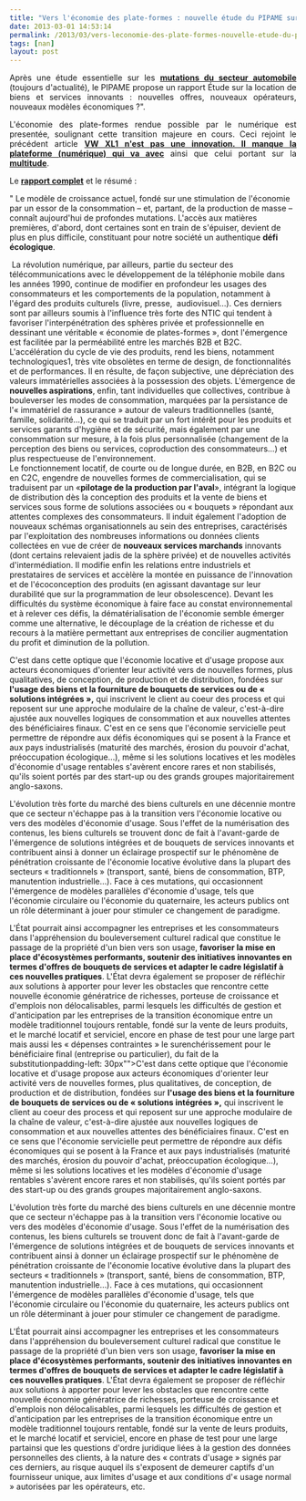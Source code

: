 ```yaml
---
title: "Vers l'économie des plate-formes : nouvelle étude du PIPAME sur la location de biens et services"
date: 2013-03-01 14:53:14
permalink: /2013/03/vers-leconomie-des-plate-formes-nouvelle-etude-du-pipame-sur-la-location-de-biens-et-services.html
tags: [nan]
layout: post
---
```


<p style="text-align: justify">Après une étude essentielle sur les <a href="https://gabrielplassat.github.io/transportsdufutur/2010/05/les-mutations-du-secteur-automobile-le-rapport-du-pole-interministeriel-de-prospective.html" target="_blank"><strong>mutations du secteur automobile</strong> </a>(toujours d'actualité), le PIPAME propose un rapport Étude sur la location de biens et services innovants : nouvelles offres, nouveaux opérateurs, nouveaux modèles économiques ?".</p> <p style="text-align: justify">L'économie des plate-formes rendue possible par le numérique est presentée, soulignant cette transition majeure en cours. Ceci rejoint le précédent article <strong><a href="https://gabrielplassat.github.io/transportsdufutur/2013/02/vw-xl1-prefigure-sans-doute-lautomobile-du-futur-ce-vehicule-objet-etait-previsible-depuis-des-dizaines-dannees.html" target="_blank">VW XL1 n'est pas une innovation. Il manque la plateforme (numérique) qui va avec</a></strong> ainsi que celui portant sur la <strong><a href="https://gabrielplassat.github.io/transportsdufutur/2013/02/les-transports-a-lage-de-la-multitude.html" target="_blank">multitude</a></strong>.</p> <p style="text-align: justify">Le <strong><a href="http://www.dgcis.redressement-productif.gouv.fr/files/directions_services/etudes-et-statistiques/prospective/Rapport-PIPAME-location-de-biens-et-services.pdf?goback=%2Egsm_2695799_1_*2_*2_*2_lna_PENDING_*2" target="_blank">rapport complet</a></strong> et le résumé : </p>   <!--more-->  <p style="text-align: justifypadding-left: 30px">" Le modèle de croissance actuel, fondé sur une stimulation de l'économie par un essor de la consommation – et, partant, de la production de masse – connaît aujourd'hui de profondes mutations. L'accès aux matières premières, d'abord, dont certaines sont en train de s'épuiser, devient de plus en plus difficile, constituant pour notre société un authentique <strong>défi écologique</strong>.</p> <p style="text-align: justifypadding-left: 30px"> La révolution numérique, par ailleurs, partie du secteur des télécommunications avec le développement de la téléphonie mobile dans les années 1990, continue de modifier en profondeur les usages des consommateurs et les comportements de la population, notamment à l'égard des produits culturels (livre, presse,  audiovisuel…). Ces derniers sont par ailleurs soumis à l'influence très forte des NTIC qui tendent à favoriser l'interpénétration des sphères privée et professionnelle en dessinant une véritable « économie de plates-formes », dont l'émergence est facilitée par la perméabilité entre les marchés B2B et B2C. L'accélération du cycle de vie des produits, rend les biens, notamment technologiques1, très vite obsolètes en terme de design, de fonctionnalités et de performances. Il en résulte, de façon subjective, une dépréciation des valeurs immatérielles associées à la possession des objets. L'émergence de <strong>nouvelles aspirations</strong>, enfin, tant individuelles que collectives, contribue à bouleverser les modes de consommation, marquées par la persistance de l'« immatériel de rassurance » autour de valeurs traditionnelles (santé, famille, solidarité…), ce qui se traduit par un fort intérêt pour les produits et services garants d'hygiène et de sécurité, mais également par une consommation sur mesure, à la fois plus personnalisée (changement de la perception des biens ou services, coproduction des consommateurs…) et plus respectueuse de l'environnement.<br />Le fonctionnement locatif, de courte ou de longue durée, en B2B, en B2C ou en C2C, engendre de nouvelles formes de commercialisation, qui se traduisent par un «<strong>pilotage de la production par l'aval</strong>», intégrant la logique de distribution dès la conception des produits et la vente de biens et services sous forme de solutions associées ou « bouquets » répondant aux attentes complexes des consommateurs. Il induit également l'adoption de nouveaux schémas organisationnels au sein des entreprises, caractérisés par l'exploitation des nombreuses informations ou données clients collectées en vue de créer de <strong>nouveaux services marchands</strong> innovants (dont certains relevaient jadis de la sphère privée) et de nouvelles activités d'intermédiation. Il modifie enfin les relations entre industriels et prestataires de services et accèlère la montée en puissance de l'innovation et de l'écoconception des produits (en agissant davantage sur leur durabilité que sur la programmation de leur obsolescence). Devant les difficultés du système économique à faire face au constat environnemental et à relever ces défis, la dématérialisation de l'économie semble émerger comme une alternative, le découplage de la création de richesse et du recours à la matière permettant aux entreprises de concilier augmentation du profit et diminution de la pollution. </p> <p style="text-align: justifypadding-left: 30px">C'est dans cette optique que l'économie locative et d'usage propose aux acteurs économiques d'orienter leur activité vers de nouvelles formes, plus qualitatives, de conception, de production et de distribution, fondées sur <strong>l'usage des biens et la fourniture de bouquets de services ou de « solutions intégrées »,</strong> qui inscrivent le client au coeur des process et qui reposent sur une approche modulaire de la chaîne de valeur, c'est-à-dire ajustée aux nouvelles logiques de consommation et aux nouvelles attentes des bénéficiaires finaux. C'est en ce sens que l'économie servicielle peut permettre de répondre aux défis économiques qui se posent à la France et aux pays industrialisés (maturité des marchés, érosion du pouvoir d'achat, préoccupation écologique…), même si les solutions locatives et les modèles d'économie d'usage rentables s'avèrent encore rares et non stabilisés, qu'ils soient portés par des start-up ou des grands groupes majoritairement anglo-saxons.</p> <p style="text-align: justifypadding-left: 30px">L'évolution très forte du marché des biens culturels en une décennie montre que ce secteur n'échappe pas à la transition vers l'économie locative ou vers des modèles d'économie d'usage. Sous l'effet de la numérisation des contenus, les biens culturels se trouvent donc de fait à l'avant-garde de l'émergence de solutions intégrées et de bouquets de services innovants et contribuent ainsi à donner un éclairage prospectif sur le phénomène de pénétration croissante de l'économie locative évolutive dans la plupart des secteurs « traditionnels » (transport, santé, biens de consommation, BTP, manutention industrielle…). Face à ces mutations, qui occasionnent l'émergence de modèles parallèles d'économie d'usage, tels que l'économie circulaire ou l'économie du quaternaire, les acteurs publics ont un rôle déterminant à jouer pour stimuler ce changement de paradigme. </p> <p style="text-align: justifypadding-left: 30px">L'État pourrait ainsi accompagner les entreprises et les consommateurs dans l'appréhension du bouleversement culturel radical que constitue le passage de la propriété d'un bien vers son usage, <strong>favoriser la mise en place d'écosystèmes performants, soutenir des initiatives innovantes en termes d'offres de bouquets de services et adapter le cadre législatif à ces nouvelles pratiques</strong>. L'État devra également se proposer de réfléchir aux solutions à apporter pour lever les obstacles que rencontre cette nouvelle économie génératrice de richesses, porteuse de croissance et d'emplois non délocalisables, parmi lesquels les difficultés de gestion et d'anticipation par les entreprises de la transition économique entre un modèle traditionnel toujours rentable, fondé sur la vente de leurs produits, et le marché locatif et serviciel, encore en phase de test pour une large part  mais aussi les « dépenses contraintes »  le surenchérissement pour le bénéficiaire final (entreprise ou particulier), du fait de la substitutionpadding-left: 30px"">C'est dans cette optique que l'économie locative et d'usage propose aux acteurs économiques d'orienter leur activité vers de nouvelles formes, plus qualitatives, de conception, de production et de distribution, fondées sur <strong>l'usage des biens et la fourniture de bouquets de services ou de « solutions intégrées »,</strong> qui inscrivent le client au coeur des process et qui reposent sur une approche modulaire de la chaîne de valeur, c'est-à-dire ajustée aux nouvelles logiques de consommation et aux nouvelles attentes des bénéficiaires finaux. C'est en ce sens que l'économie servicielle peut permettre de répondre aux défis économiques qui se posent à la France et aux pays industrialisés (maturité des marchés, érosion du pouvoir d'achat, préoccupation écologique…), même si les solutions locatives et les modèles d'économie d'usage rentables s'avèrent encore rares et non stabilisés, qu'ils soient portés par des start-up ou des grands groupes majoritairement anglo-saxons.</p> <p style="text-align: justifypadding-left: 30px">L'évolution très forte du marché des biens culturels en une décennie montre que ce secteur n'échappe pas à la transition vers l'économie locative ou vers des modèles d'économie d'usage. Sous l'effet de la numérisation des contenus, les biens culturels se trouvent donc de fait à l'avant-garde de l'émergence de solutions intégrées et de bouquets de services innovants et contribuent ainsi à donner un éclairage prospectif sur le phénomène de pénétration croissante de l'économie locative évolutive dans la plupart des secteurs « traditionnels » (transport, santé, biens de consommation, BTP, manutention industrielle…). Face à ces mutations, qui occasionnent l'émergence de modèles parallèles d'économie d'usage, tels que l'économie circulaire ou l'économie du quaternaire, les acteurs publics ont un rôle déterminant à jouer pour stimuler ce changement de paradigme. </p> <p style="text-align: justifypadding-left: 30px">L'État pourrait ainsi accompagner les entreprises et les consommateurs dans l'appréhension du bouleversement culturel radical que constitue le passage de la propriété d'un bien vers son usage, <strong>favoriser la mise en place d'écosystèmes performants, soutenir des initiatives innovantes en termes d'offres de bouquets de services et adapter le cadre législatif à ces nouvelles pratiques</strong>. L'État devra également se proposer de réfléchir aux solutions à apporter pour lever les obstacles que rencontre cette nouvelle économie génératrice de richesses, porteuse de croissance et d'emplois non délocalisables, parmi lesquels les difficultés de gestion et d'anticipation par les entreprises de la transition économique entre un modèle traditionnel toujours rentable, fondé sur la vente de leurs produits, et le marché locatif et serviciel, encore en phase de test pour une large partainsi que les questions d'ordre juridique liées à la gestion des données personnelles des clients, à la nature des « contrats d'usage » signés par ces derniers, au risque auquel ils s'exposent de demeurer captifs d'un fournisseur unique, aux limites d'usage et aux conditions d'« usage normal » autorisées par les opérateurs, etc. </p> <p style=""text-align: justify
